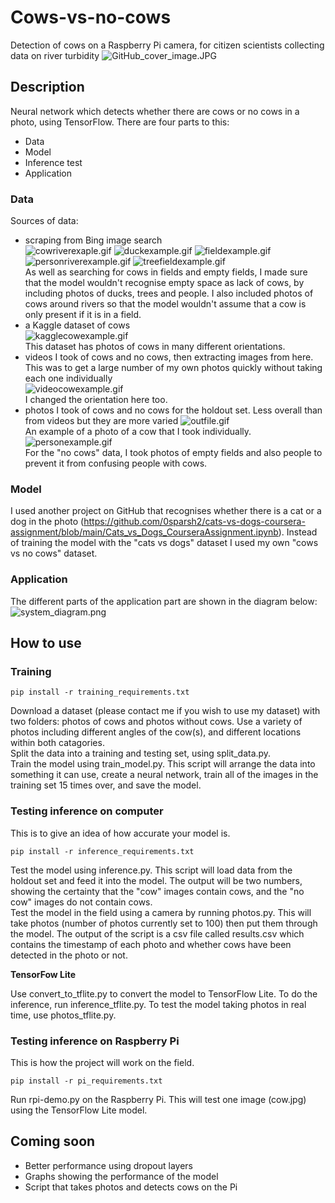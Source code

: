 # Cows-vs-no-cows  

Detection of cows on a Raspberry Pi camera, for citizen scientists collecting data on river turbidity
![GitHub_cover_image.JPG](./GitHub_cover_image.JPG)

## Description  
Neural network which detects whether there are cows or no cows in a photo, using TensorFlow. There are four parts to this:
* Data
* Model
* Inference test
* Application
### Data
Sources of data:
* scraping from Bing image search  
  ![cowriverexaple.gif](./cowriverexaple.gif)
  ![duckexample.gif](./duckexample.gif)
  ![fieldexample.gif](./fieldexample.gif)
  ![personriverexample.gif](./personriverexample.gif)
  ![treefieldexample.gif](./treefieldexample.gif)  
  As well as searching for cows in fields and empty fields, I made sure that the model wouldn't recognise empty space as lack of cows, by including photos of ducks, trees and people. I also included photos of cows around rivers so that the model wouldn't assume that a cow is only present if it is in a field.  
* a Kaggle dataset of cows  
  ![kagglecowexample.gif](./kagglecowexample.gif)  
  This dataset has photos of cows in many different orientations.
* videos I took of cows and no cows, then extracting images from here. This was to get a large number of my own photos quickly without taking each one individually  
  ![videocowexample.gif](./videocowexample.gif)  
  I changed the orientation here too.  
* photos I took of cows and no cows for the holdout set. Less overall than from videos but they are more varied
  ![outfile.gif](./outfile.gif)  
  An example of a photo of a cow that I took individually.  
  ![personexample.gif](./personexample.gif)  
  For the "no cows" data, I took photos of empty fields and also people to prevent it from confusing people with cows.
### Model
I used another project on GitHub that recognises whether there is a cat or a dog in the photo (https://github.com/0sparsh2/cats-vs-dogs-coursera-assignment/blob/main/Cats_vs_Dogs_CourseraAssignment.ipynb). Instead of training the model with the "cats vs dogs" dataset I used my own "cows vs no cows" dataset.
### Application  
The different parts of the application part are shown in the diagram below:
![system_diagram.png](./system_diagram.png)

## How to use
### Training 
```
pip install -r training_requirements.txt
```
Download a dataset (please contact me if you wish to use my dataset) with two folders: photos of cows and photos without cows. Use a variety of photos including different angles of the cow(s), and different locations within both catagories.  
Split the data into a training and testing set, using split_data.py.  
Train the model using train_model.py. This script will arrange the data into something it can use, create a neural network, train all of the images in the training set 15 times over, and save the model.  
### Testing inference on computer
This is to give an idea of how accurate your model is.
```
pip install -r inference_requirements.txt
```
Test the model using inference.py. This script will load data from the holdout set and feed it into the model. The output will be two numbers, showing the certainty that the "cow" images contain cows, and the "no cow" images do not contain cows.  
Test the model in the field using a camera by running photos.py. This will take photos (number of photos currently set to 100) then put them through the model. The output of the script is a csv file called results.csv which contains the timestamp of each photo and whether cows have been detected in the photo or not.  

**TensorFow Lite**  

Use convert_to_tflite.py to convert the model to TensorFlow Lite. To do the inference, run inference_tflite.py. To test the model taking photos in real time, use photos_tflite.py.
### Testing inference on Raspberry Pi
This is how the project will work on the field.
```
pip install -r pi_requirements.txt
```
Run rpi-demo.py on the Raspberry Pi. This will test one image (cow.jpg) using the TensorFlow Lite model.

## Coming soon

* Better performance using dropout layers  
* Graphs showing the performance of the model  
* Script that takes photos and detects cows on the Pi
